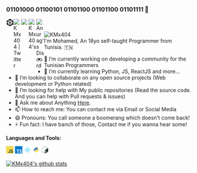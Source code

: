 ### 01101000 01100101 01101100 01101100 01101111  👋


<a target="_blank" href="https://KMx404.github.io">
  <img align="left" alt="KMx404 | Blog" width="20px" src="https://raw.githubusercontent.com/anuraghazra/anuraghazra/master/assets/codesandbox.svg" />
</a>
<a target="_blank" href="https://twitter.com/KMx404">
  <img align="left" alt="KMx404 | Twitter" width="21px" src="https://raw.githubusercontent.com/anuraghazra/anuraghazra/master/assets/twitter.svg" />
</a>
   <a target="_blank" href="https://www.instagram.com/KMx404/">
  <img align="left"  eight="20" width="20" src="https://cdn.jsdelivr.net/npm/simple-icons@3.0.1/icons/instagram.svg"  /></a>
   
<a target="_blank" href="https://www.facebook.com/KMx404">
  <img align="left" alt=KMx404's Facebook" width="21px" src="https://cdn.jsdelivr.net/npm/simple-icons@3.0.1/icons/facebook.svg" />
</a> 
<a target="_blank" href="https://discord.gg/sg5ZFVJ">
  <img align="left" alt="Anurag's Discord" width="21px" src="https://raw.githubusercontent.com/anuraghazra/anuraghazra/master/assets/discord-round.svg" />
</a>
  <br />                           
  <br />                          
<img src="https://komarev.com/ghpvc/?username=KMx404" alt="KMx404" />
<br />                         
  I'm Mohamed, An 18yo self-taught Programmer from Tunisia. 🇹🇳 <br />

- 🔭 I’m currently working on developing a community for the Tunisian Programmers <br />
- 🌱 I’m currently learning Python, JS, ReactJS and more... <br />
- 👯 I’m looking to collaborate on any open source projects (Web development or Python related) <br />
- 🤔 I’m looking for help with My public repositories (Read the source code. And you can help with Pull requests & issues) <br />
- 💬 Ask me about Anything [Here](https://ask.fm/Kirito_Samafx101). <br />
- 📫 How to reach me: You can contact me via Email or Social Media <br />
- 😄 Pronouns: You call someone a boomerang which doesn't come back! <br />
- ⚡ Fun fact: I have banch of those, Contact me if you wanna hear some! <br />


**Languages and Tools:**  

<code><img height="20" src="https://raw.githubusercontent.com/github/explore/80688e429a7d4ef2fca1e82350fe8e3517d3494d/topics/javascript/javascript.png"></code>
<code><img height="20" src="https://raw.githubusercontent.com/github/explore/80688e429a7d4ef2fca1e82350fe8e3517d3494d/topics/typescript/typescript.png"></code>
<code><img height="20" src="https://raw.githubusercontent.com/github/explore/80688e429a7d4ef2fca1e82350fe8e3517d3494d/topics/react/react.png"></code>
<code><img height="20" src="https://raw.githubusercontent.com/github/explore/80688e429a7d4ef2fca1e82350fe8e3517d3494d/topics/python/python.png"></code>
<code><img height="20" src="https://raw.githubusercontent.com/github/explore/80688e429a7d4ef2fca1e82350fe8e3517d3494d/topics/shell/shell.png"></code>





<a href="https://github.com/anuraghazra/github-readme-stats">
  <img align="center" src="https://github-readme-stats.vercel.app/api?username=KMx404&show_icons=true&include_all_commits=true" alt="KMx404's github stats" />
</a>
